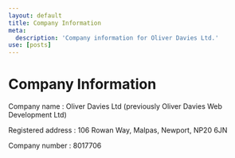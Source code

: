 ```yaml
---
layout: default
title: Company Information
meta:
  description: 'Company information for Oliver Davies Ltd.'
use: [posts]
---
```

# Company Information

Company name
: Oliver Davies Ltd (previously Oliver Davies Web Development Ltd)

Registered address
: 106 Rowan Way, Malpas, Newport, NP20 6JN

Company number
: 8017706
